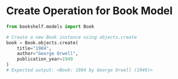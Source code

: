 # Create Operation for Book Model

```python
from bookshelf.models import Book

# Create a new Book instance using objects.create
book = Book.objects.create(
    title="1984",
    author="George Orwell",
    publication_year=1949
)
# Expected output: <Book: 1984 by George Orwell (1949)>

